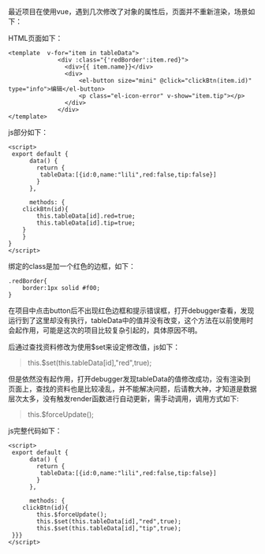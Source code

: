 最近项目在使用vue，遇到几次修改了对象的属性后，页面并不重新渲染，场景如下：

HTML页面如下：

```
<template  v-for="item in tableData">
              <div :class="{'redBorder':item.red}">
                <div>{{ item.name}}</div>
                <div>
                	<el-button size="mini" @click="clickBtn(item.id)" type="info">编辑</el-button>
                  	<p class="el-icon-error" v-show="item.tip"></p>
                </div>
              </div>
</template>
```

js部分如下：
```
<script>
 export default {
      data() {
        return {
         tableData:[{id:0,name:"lili",red:false,tip:false}]
        }
      },
 
      methods: {
	clickBtn(id){
		this.tableData[id].red=true;
		this.tableData[id].tip=true;		
	}
	}
}
</script>
```

绑定的class是加一个红色的边框，如下：
 
```
.redBorder{
    border:1px solid #f00;
}

```

在项目中点击button后不出现红色边框和提示错误框，打开debugger查看，发现运行到了这里却没有执行，tableData中的值并没有改变，这个方法在以前使用时会起作用，可能是这次的项目比较复杂引起的，具体原因不明。

后通过查找资料修改为使用$set来设定修改值，js如下：

>this.$set(this.tableData[id],"red",true);

但是依然没有起作用，打开debugger发现tableData的值修改成功，没有渲染到页面上，查找的资料也是比较凌乱，并不能解决问题，后请教大神，才知道是数据层次太多，没有触发render函数进行自动更新，需手动调用，调用方式如下:

> this.$forceUpdate();

js完整代码如下：
```
<script>
 export default {
      data() {
        return {
         tableData:[{id:0,name:"lili",red:false,tip:false}]
        }
      },
 
      methods: {
	clickBtn(id){
		this.$forceUpdate();
		this.$set(this.tableData[id],"red",true);
		this.$set(this.tableData[id],"tip",true);	
 }}}
</script>
```